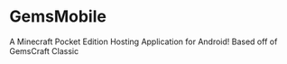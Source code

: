 GemsMobile
==========

A Minecraft Pocket Edition Hosting Application for Android! Based off of GemsCraft Classic
